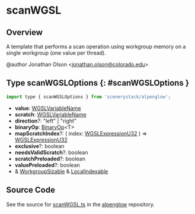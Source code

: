 # scanWGSL

## Overview

A template that performs a scan operation using workgroup memory on a single workgroup (one value per thread).

@author Jonathan Olson &lt;jonathan.olson@colorado.edu&gt;

## Type scanWGSLOptions {: #scanWGSLOptions }


```js
import type { scanWGSLOptions } from 'scenerystack/alpenglow';
```


- **value**: [WGSLVariableName](../alpenglow/WGSLString.md#WGSLVariableName)
- **scratch**: [WGSLVariableName](../alpenglow/WGSLString.md#WGSLVariableName)
- **direction**?: "left" | "right"
- **binaryOp**: [BinaryOp](../alpenglow/ConcreteType.md#BinaryOp)&lt;T&gt;
- **mapScratchIndex**?: ( index: [WGSLExpressionU32](../alpenglow/WGSLString.md#WGSLExpressionU32) ) =&gt; [WGSLExpressionU32](../alpenglow/WGSLString.md#WGSLExpressionU32)
- **exclusive**?: <span style="color: hsla(calc(var(--md-hue) + 180deg),80%,40%,1);">boolean</span>
- **needsValidScratch**?: <span style="color: hsla(calc(var(--md-hue) + 180deg),80%,40%,1);">boolean</span>
- **scratchPreloaded**?: <span style="color: hsla(calc(var(--md-hue) + 180deg),80%,40%,1);">boolean</span>
- **valuePreloaded**?: <span style="color: hsla(calc(var(--md-hue) + 180deg),80%,40%,1);">boolean</span>
- &amp; [WorkgroupSizable](../alpenglow/WGSLUtils.md#WorkgroupSizable) &amp; [LocalIndexable](../alpenglow/WGSLUtils.md#LocalIndexable)




## Source Code

See the source for [scanWGSL.ts](https://github.com/phetsims/alpenglow/blob/main/js/webgpu/wgsl/gpu/scanWGSL.ts) in the [alpenglow](https://github.com/phetsims/alpenglow) repository.
